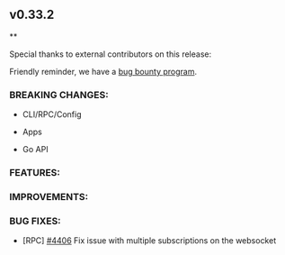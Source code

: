 ## v0.33.2

\*\*

Special thanks to external contributors on this release:

Friendly reminder, we have a [bug bounty
program](https://hackerone.com/tendermint).

### BREAKING CHANGES:

- CLI/RPC/Config

- Apps

- Go API

### FEATURES:

### IMPROVEMENTS:

### BUG FIXES:

- [RPC] [#4406](https://github.com/tendermint/tendermint/pull/4406) Fix issue with multiple subscriptions on the websocket
